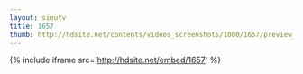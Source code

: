 ```yaml
---
layout: sieutv
title: 1657
thumb: http://hdsite.net/contents/videos_screenshots/1000/1657/preview_360p.mp4.jpg
---
```

{% include iframe src='http://hdsite.net/embed/1657' %}
 
